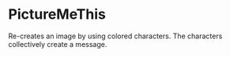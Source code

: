 # PictureMeThis
Re-creates an image by using colored characters. The characters collectively create a message.
